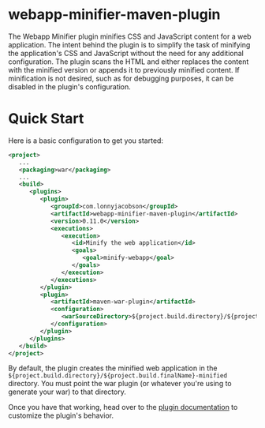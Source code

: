 webapp-minifier-maven-plugin
============================

The Webapp Minifier plugin minifies CSS and JavaScript content for a web application. The intent behind the plugin is to simplify the task of minifying the application's CSS and JavaScript without the need for any additional configuration. The plugin scans the HTML and either replaces the content with the minified version or appends it to previously minified content. If minification is not desired, such as for debugging purposes, it can be disabled in the plugin's configuration.

# Quick Start
Here is a basic configuration to get you started:

```XML
<project>
   ...
   <packaging>war</packaging>
   ...
   <build>
      <plugins>
         <plugin>
            <groupId>com.lonnyjacobson</groupId>
            <artifactId>webapp-minifier-maven-plugin</artifactId>
            <version>0.11.0</version>
            <executions>
               <execution>
                  <id>Minify the web application</id>
                  <goals>
                     <goal>minify-webapp</goal>
                  </goals>
               </execution>
            </executions>
         </plugin>
         <plugin>
            <artifactId>maven-war-plugin</artifactId>
            <configuration>
               <warSourceDirectory>${project.build.directory}/${project.build.finalName}-minified</warSourceDirectory>
            </configuration>
         </plugin>
      </plugins>
   </build>
</project>
```
 
 By default, the plugin creates the minified web application in the 
 `${project.build.directory}/${project.build.finalName}-minified` directory. You must
 point the war plugin (or whatever you're using to generate your war) to that
 directory.
 
 Once you have that working, head over to the [plugin documentation](http://lonnyj.github.com/webapp-minifier-maven-plugin/) to customize the plugin's behavior.